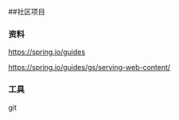 ##社区项目

### 资料
https://spring.io/guides

https://spring.io/guides/gs/serving-web-content/
### 工具
git
